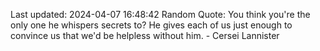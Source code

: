 Last updated: 2024-04-07 16:48:42
Random Quote: You think you're the only one he whispers secrets to?  He gives each of us just enough to convince us that we'd be helpless without him.  -  Cersei Lannister
